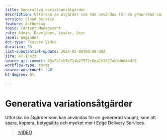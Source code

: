 ```yaml
---
title: Generativa variationsåtgärder
description: Utforska de åtgärder som kan användas för en genererad variant, som att spara, kopiera, betygsätta och mycket mer i Edge Delivery Services.
version: Cloud Service
feature: Authoring
topic: Content Management
role: Admin, Developer, Leader, User
level: Beginner
doc-type: Feature Video
duration: 66
last-substantial-update: 2024-05-08T00:00:00Z
jira: KT-15433
source-git-commit: 43a8b1eb7e714b27972c0ea2b1327ab8db044d25
workflow-type: tm+mt
source-wordcount: '48'
ht-degree: 0%

---
```



# Generativa variationsåtgärder

Utforska de åtgärder som kan användas för en genererad variant, som att spara, kopiera, betygsätta och mycket mer i Edge Delivery Services.

>[!VIDEO](https://video.tv.adobe.com/v/3428795/?learn=on)
